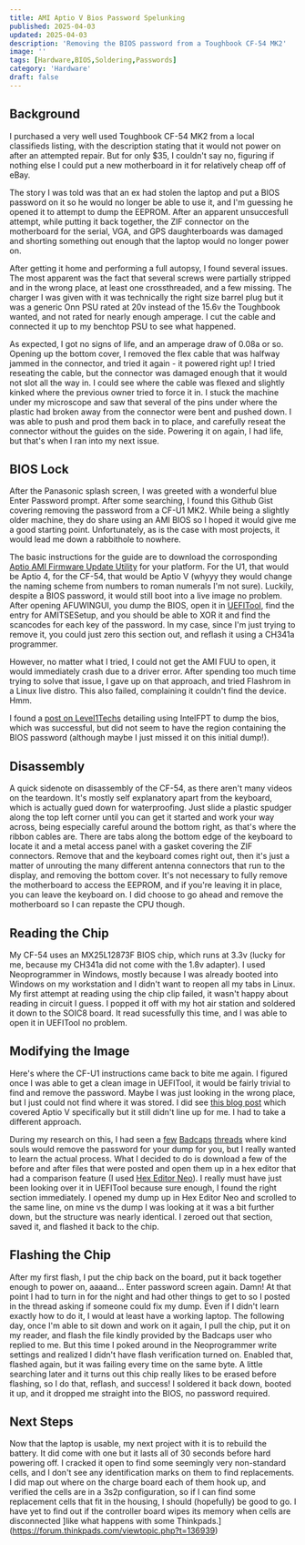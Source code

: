 ```yaml
---
title: AMI Aptio V Bios Password Spelunking
published: 2025-04-03
updated: 2025-04-03
description: 'Removing the BIOS password from a Toughbook CF-54 MK2'
image: ''
tags: [Hardware,BIOS,Soldering,Passwords]
category: 'Hardware'
draft: false 
---
```


## Background
I purchased a very well used Toughbook CF-54 MK2 from a local classifieds listing, with the description stating that it would not power on after an attempted repair. But for only $35, I couldn't say no, figuring if nothing else I could put a new motherboard in it for relatively cheap off of eBay. 

The story I was told was that an ex had stolen the laptop and put a BIOS password on it so he would no longer be able to use it, and I'm guessing he opened it to attempt to dump the EEPROM. After an apparent unsuccesfull attempt, while putting it back together, the ZIF connector on the motherboard for the serial, VGA, and GPS daughterboards was damaged and shorting something out enough that the laptop would no longer power on.

After getting it home and performing a full autopsy, I found several issues. The most apparent was the fact that several screws were partially stripped and in the wrong place, at least one crossthreaded, and a few missing. The charger I was given with it was technically the right size barrel plug but it was a generic Onn PSU rated at 20v instead of the 15.6v the Toughbook wanted, and not rated for nearly enough amperage. I cut the cable and connected it up to my benchtop PSU to see what happened.

As expected, I got no signs of life, and an amperage draw of 0.08a or so. Opening up the bottom cover, I removed the flex cable that was halfway jammed in the connector, and tried it again - it powered right up! I tried reseating the cable, but the connector was damaged enough that it would not slot all the way in. I could see where the cable was flexed and slightly kinked where the previous owner tried to force it in. I stuck the machine under my microscope and saw that several of the pins under where the plastic had broken away from the connector were bent and pushed down. I was able to push and prod them back in to place, and carefully reseat the connector without the guides on the side. Powering it on again, I had life, but that's when I ran into my next issue.

## BIOS Lock

After the Panasonic splash screen, I was greeted with a wonderful blue Enter Password prompt. After some searching, I found this Github Gist covering removing the password from a CF-U1 MK2. While being a slightly older machine, they do share using an AMI BIOS so I hoped it would give me a good starting point. Unfortunately, as is the case with most projects, it would lead me down a rabbithole to nowhere. 

The basic instructions for the guide are to download the corrosponding [Aptio AMI Firmware Update Utility](https://www.ami.com/support-other/ ) for your platform. For the U1, that would be Aptio 4, for the CF-54, that would be Aptio V (whyyy they would change the naming scheme from numbers to roman numerals I'm not sure). Luckily, despite a BIOS password, it would still boot into a live image no problem. After opening AFUWINGUI, you dump the BIOS, open it in [UEFITool](https://github.com/LongSoft/UEFITool), find the entry for AMITSESetup, and you should be able to XOR it and find the scancodes for each key of the password. In my case, since I'm just trying to remove it, you could just zero this section out, and reflash it using a CH341a programmer.

However, no matter what I tried, I could not get the AMI FUU to open, it would immediately crash due to a driver error. After spending too much time trying to solve that issue, I gave up on that approach, and tried Flashrom in a Linux live distro. This also failed, complaining it couldn't find the device. Hmm.

I found a [post on Level1Techs](https://winraid.level1techs.com/t/guide-usage-of-ami-s-aptiov-uefi-editor-fpt-flash-method/91842) detailing using IntelFPT to dump the bios, which was successful, but did not seem to have the region containing the BIOS password (although maybe I just missed it on this initial dump!).

## Disassembly

A quick sidenote on disassembly of the CF-54, as there aren't many videos on the teardown. It's mostly self explanatory apart from the keyboard, which is actually gued down for waterproofing. Just slide a plastic spudger along the top left corner until you can get it started and work your way across, being especially careful around the bottom right, as that's where the ribbon cables are. There are tabs along the bottom edge of the keyboard to locate it and a metal access panel with a gasket covering the ZIF connectors. Remove that and the keyboard comes right out, then it's just a matter of unrouting the many different antenna connectors that run to the display, and removing the bottom cover. It's not necessary to fully remove the motherboard to access the EEPROM, and if you're leaving it in place, you can leave the keyboard on. I did choose to go ahead and remove the motherboard so I can repaste the CPU though.

## Reading the Chip

My CF-54 uses an MX25L12873F BIOS chip, which runs at 3.3v (lucky for me, because my CH341a did not come with the 1.8v adapter). I used Neoprogrammer in Windows, mostly because I was already booted into Windows on my workstation and I didn't want to reopen all my tabs in Linux. My first attempt at reading using the chip clip failed, it wasn't happy about reading in circuit I guess. I popped it off with my hot air station and soldered it down to the SOIC8 board. It read sucessfully this time, and I was able to open it in UEFITool no problem.

## Modifying the Image

Here's where the CF-U1 instructions came back to bite me again. I figured once I was able to get a clean image in UEFITool, it would be fairly trivial to find and remove the password. Maybe I was just looking in the wrong place, but I just could not find where it was stored. I did see [this blog post](https://davedippenaar.wordpress.com/2020/04/02/aptio_bios_passwords/) which covered Aptio V specifically but it still didn't line up for me. I had to take a different approach.

During my research on this, I had seen a [few](https://www.badcaps.net/forum/troubleshooting-hardware-devices-and-electronics-theory/troubleshooting-laptops-tablets-and-mobile-devices/bios-requests-only/69290-panasonic-cf-54-bios-password) [Badcaps](https://www.badcaps.net/forum/troubleshooting-hardware-devices-and-electronics-theory/troubleshooting-laptops-tablets-and-mobile-devices/bios-requests-only/66415-panasonic-toughbook-cf-53-mk3-bios-password-removal) [threads](https://www.badcaps.net/forum/troubleshooting-hardware-devices-and-electronics-theory/troubleshooting-laptops-tablets-and-mobile-devices/bios-requests-only/79214-panasonic-cf-54-bios-password) where kind souls would remove the password for your dump for you, but I really wanted to learn the actual process. What I decided to do is download a few of the before and after files that were posted and open them up in a hex editor that had a comparison feature (I used [Hex Editor Neo](https://hhdsoftware.com/hex-editor)). I really must have just been looking over it in UEFITool because sure enough, I found the right section immediately. I opened my dump up in Hex Editor Neo and scrolled to the same line, on mine vs the dump I was looking at it was a bit further down, but the structure was nearly identical. I zeroed out that section, saved it, and flashed it back to the chip.

## Flashing the Chip

After my first flash, I put the chip back on the board, put it back together enough to power on, aaaand... Enter password screen again. Damn! At that point I had to turn in for the night and had other things to get to so I posted in the thread asking if someone could fix my dump. Even if I didn't learn exactly how to do it, I would at least have a working laptop. The following day, once I'm able to sit down and work on it again, I pull the chip, put it on my reader, and flash the file kindly provided by the Badcaps user who replied to me. But this time I poked around in the Neoprogrammer write settings and realized I didn't have flash verification turned on. Enabled that, flashed again, but it was failing every time on the same byte. A little searching later and it turns out this chip really likes to be erased before flashing, so I do that, reflash, and success! I soldered it back down, booted it up, and it dropped me straight into the BIOS, no password required.

## Next Steps

Now that the laptop is usable, my next project with it is to rebuild the battery. It did come with one but it lasts all of 30 seconds before hard powering off. I cracked it open to find some seemingly very non-standard cells, and I don't see any identification marks on them to find replacements. I did map out where on the charge board each of them hook up, and verified the cells are in a 3s2p configuration, so if I can find some replacement cells that fit in the housing, I should (hopefully) be good to go. I have yet to find out if the controller board wipes its memory when cells are disconnected ]like what happens with some Thinkpads.](https://forum.thinkpads.com/viewtopic.php?t=136939) 